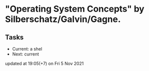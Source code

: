 # "Operating System Concepts" by Silberschatz/Galvin/Gagne.

## Tasks

* Current: a shel
* Next: current

updated at 19:05(+7) on Fri 5 Nov 2021
